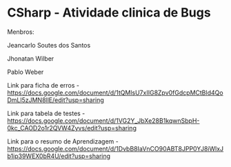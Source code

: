 # CSharp - Atividade clinica de Bugs
Menbros:

Jeancarlo Soutes dos Santos

Jhonatan Wilber

Pablo Weber


Link para ficha de erros - https://docs.google.com/document/d/1tQMlsU7xIIG8Zpv0fGdcpMCtBld4QoDmLl5zJMN8llE/edit?usp=sharing

Link para tabela de testes - https://docs.google.com/document/d/1VG2Y_JbXe28B1kqwnSbpH-0kc_CAOD2o1r2QVW4Zyvs/edit?usp=sharing

Link para o resumo de Aprendizagem - https://docs.google.com/document/d/1DvbB8IaVnCO90ABT8JPP0YJ8iWlxJb1ip39WEX0bR4U/edit?usp=sharing
